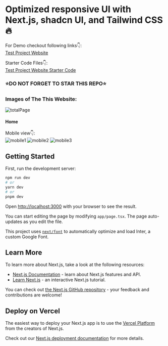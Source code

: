 # Optimized responsive UI with Next.js, shadcn UI, and Tailwind CSS 🔥

For Demo checkout following links👇: <br />
[Test Project Website](https://nextjs-test-alpha.vercel.app/) <br />

Starter Code Files👇: <br />
[Test Project Website Starter Code](https://github.com/ProAardvark/NextjsTest) <br />

### ⭐DO NOT FORGET TO STAR THIS REPO⭐

### Images of The This Website:
![totalPage](https://github.com/ProAardvark/NextjsTest/assets/153660829/ba874d19-81cb-421e-ab67-e5038088d8bb)
<br />
#### Home
Mobile view👇: <br />
![mobile1](https://github.com/ProAardvark/NextjsTest/assets/153660829/bbec76ef-c7a6-4039-839e-5afde05e567e)
![mobile2](https://github.com/ProAardvark/NextjsTest/assets/153660829/2202c7ba-aa37-4eff-87a0-8cd91efb9457)
![mobile3](https://github.com/ProAardvark/NextjsTest/assets/153660829/45c28c66-1334-4da5-9f27-ea7ec3f789a5)


## Getting Started

First, run the development server:

```bash
npm run dev
# or
yarn dev
# or
pnpm dev
```

Open [http://localhost:3000](http://localhost:3000) with your browser to see the result.

You can start editing the page by modifying `app/page.tsx`. The page auto-updates as you edit the file.

This project uses [`next/font`](https://nextjs.org/docs/basic-features/font-optimization) to automatically optimize and load Inter, a custom Google Font.

## Learn More

To learn more about Next.js, take a look at the following resources:

- [Next.js Documentation](https://nextjs.org/docs) - learn about Next.js features and API.
- [Learn Next.js](https://nextjs.org/learn) - an interactive Next.js tutorial.

You can check out [the Next.js GitHub repository](https://github.com/vercel/next.js/) - your feedback and contributions are welcome!

## Deploy on Vercel

The easiest way to deploy your Next.js app is to use the [Vercel Platform](https://vercel.com/new?utm_medium=default-template&filter=next.js&utm_source=create-next-app&utm_campaign=create-next-app-readme) from the creators of Next.js.

Check out our [Next.js deployment documentation](https://nextjs.org/docs/deployment) for more details.
